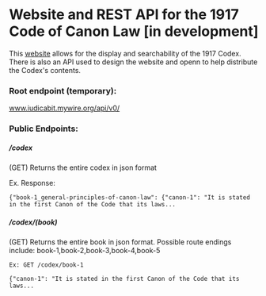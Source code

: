 # Website and REST API for the 1917 Code of Canon Law [in development]

This [website](http://iudicabit.mywire.org) allows for the display and searchability of the 1917 Codex. There is also an API used to design the website and openn to help distribute the Codex's contents.


### Root endpoint (temporary):

www.iudicabit.mywire.org/api/v0/

### Public Endpoints:

##### /codex

(GET) Returns the entire codex in json format

Ex. Response:

```
{"book-1_general-principles-of-canon-law": {"canon-1": "It is stated in the first Canon of the Code that its laws...
```

##### /codex/(book)

(GET) Returns the entire book in json format. Possible route endings include: book-1,book-2,book-3,book-4,book-5

```
Ex: GET /codex/book-1
```
```
{"canon-1": "It is stated in the first Canon of the Code that its laws...
```
